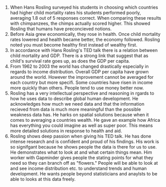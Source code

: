 1. When Hans Rosling surveyed his students in choosing which countries had higher child mortality rates his students performed poorly, averaging 1.8 out of 5 responses correct. When comparing these results with chimpanzees, the chimps actually scored higher. This showed Rosling that humans have preconcieved notions.
2. Before Asia grew economically, they rose in health. Once child mortality rates lowered and health became better, the economy followed. Rosling noted you must become healthy first instead of wealthy first. 
3. In accordance with Hans Rosling's TED talk there is a relation between child mortality and GDP. There is a strong link that suggest that as child's survival rate goes up, as does the GDP per capita. 
4. From 1962 to 2003 the world has changed drastically especially in regards to income distribution. Overall GDP per capita have grown around the world. However the improvement cannot be averaged for each country but more specifi. Some countries have risen in income more quickly than others. People tend to use money better now.
5. Rosling has a very intellectual perspective and reasoning in rgards to how he uses data to describe global human development. He acknowledges how much we need data and that the information recieved from data is much more meaningful than the possible weakness data has. He harks on spatial solutions because when it comes to averaging a countries wealth. He gave an example how Africa has everything you could imagine as well as super poor. This means more detailed solutions in response to health and aid. 
6. Rosling shows deep passion when giving his TED talk. He has done intense research and is confident and proud of his findings. His work is so signifgant because he shows people the data is there for us to use. He demonstrates what to look at and what certain things mean. Him worker with Gapminder gives people the stating points for what they need so they can branch off as "flowers." People will be able to look at and see income distribution etc. to understand trends and human development. He wants people beyond statisticians and anaylsts to be able to looks at this data freely. 
